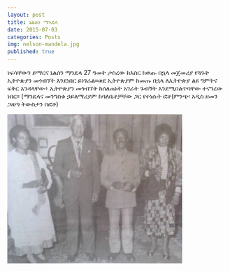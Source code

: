```yaml
---
layout: post
title: ኔልሰን ማንዴላ
date: 2015-07-03
categories: Posts
img: nelson-mandela.jpg
published: true
---
```


ነፍሳቸውን ይማርና ኔልሰን ማንዴላ 27 ዓመት ታስረው ከእስር ከወጡ በኋላ መጀመሪያ የጓጉት ኢትዮጵያን መጎብኘት እንደነበር ይነገራል።ወደ ኢትዮጵያም ከመጡ በኋላ ለኢትዮጵያ ልዩ ግምትና ፍቅር እንዳላቸው፥ ኢትዮጵያን መጎብኘት ከሰለጠኑት አገራት ጉብኝት እንደሚበልጥባቸው ተናግረው ነበር።
(ማንዴላና መንግስቱ ኃይለማሪያም ከባለቤቶቻቸው ጋር የተነሱት ፎቶ(ምንጭ፡ አዲስ ዘመን ጋዜጣ ትውስታን በፎቶ)

<img src="/assets/nelson-mandela.jpg" width="400"  alt="ኔልሰን ማንዴላ">